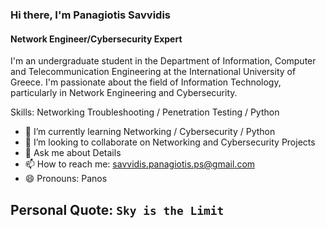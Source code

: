 ### Hi there, I'm Panagiotis Savvidis
#### Network Engineer/Cybersecurity Expert
I'm an undergraduate student in the Department of Information, Computer and Telecommunication Engineering at the International University of Greece. I'm passionate about the field of Information Technology, particularly in Network Engineering and Cybersecurity.

Skills: Networking Troubleshooting / Penetration Testing / Python

- 🌱 I’m currently learning Networking / Cybersecurity / Python 
- 👯 I’m looking to collaborate on Networking and Cybersecurity Projects 
- 💬 Ask me about Details 
- 📫 How to reach me: savvidis.panagiotis.ps@gmail.com 
- 😄 Pronouns: Panos 

## <b>Personal Quote:</b> <code>Sky is the Limit</code>
